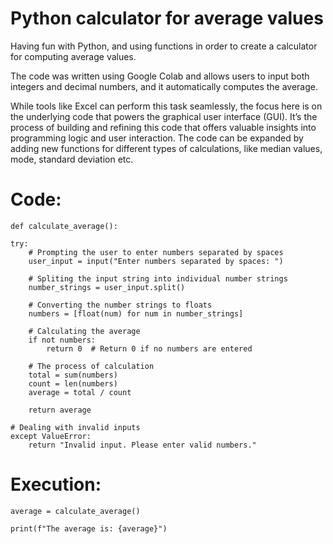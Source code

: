 # Python calculator for average values
Having fun with Python, and using functions in order to create a calculator for computing average values.

The code was written using Google Colab and allows users to input both integers and decimal numbers, and it automatically computes the average.

While tools like Excel can perform this task seamlessly, the focus here is on the underlying code that powers the graphical user interface (GUI). 
It’s the process of building and refining this code that offers valuable insights into programming logic and user interaction.
The code can be expanded by adding new functions for different types of calculations, like median values, mode, standard deviation etc.

# Code:
    def calculate_average():    
    
    try:
        # Prompting the user to enter numbers separated by spaces
        user_input = input("Enter numbers separated by spaces: ")

        # Spliting the input string into individual number strings
        number_strings = user_input.split()

        # Converting the number strings to floats
        numbers = [float(num) for num in number_strings]

        # Calculating the average
        if not numbers:
            return 0  # Return 0 if no numbers are entered

        # The process of calculation
        total = sum(numbers)
        count = len(numbers)
        average = total / count

        return average

    # Dealing with invalid inputs
    except ValueError:
        return "Invalid input. Please enter valid numbers."

# Execution:
    average = calculate_average()

    print(f"The average is: {average}")
